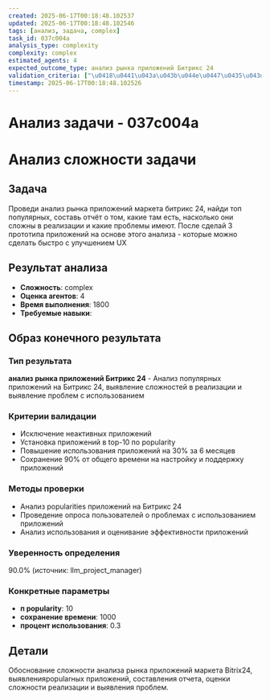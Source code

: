 ```yaml
---
created: 2025-06-17T00:18:48.102537
updated: 2025-06-17T00:18:48.102546
tags: [анализ, задача, complex]
task_id: 037c004a
analysis_type: complexity
complexity: complex
estimated_agents: 4
expected_outcome_type: анализ рынка приложений Битрикс 24
validation_criteria: ["\u0418\u0441\u043a\u043b\u044e\u0447\u0435\u043d\u0438\u0435 \u043d\u0435\u0430\u043a\u0442\u0438\u0432\u043d\u044b\u0445 \u043f\u0440\u0438\u043b\u043e\u0436\u0435\u043d\u0438\u0439", "\u0423\u0441\u0442\u0430\u043d\u043e\u0432\u043a\u0430 \u043f\u0440\u0438\u043b\u043e\u0436\u0435\u043d\u0438\u0439 \u0432 top-10 \u043f\u043e popularity", "\u041f\u043e\u0432\u044b\u0448\u0435\u043d\u0438\u0435 \u0438\u0441\u043f\u043e\u043b\u044c\u0437\u043e\u0432\u0430\u043d\u0438\u044f \u043f\u0440\u0438\u043b\u043e\u0436\u0435\u043d\u0438\u0439 \u043d\u0430 30% \u0437\u0430 6 \u043c\u0435\u0441\u044f\u0446\u0435\u0432", "\u0421\u043e\u0445\u0440\u0430\u043d\u0435\u043d\u0438\u0435 90% \u043e\u0442 \u043e\u0431\u0449\u0435\u0433\u043e \u0432\u0440\u0435\u043c\u0435\u043d\u0438 \u043d\u0430 \u043d\u0430\u0441\u0442\u0440\u043e\u0439\u043a\u0443 \u0438 \u043f\u043e\u0434\u0434\u0435\u0440\u0436\u043a\u0443 \u043f\u0440\u0438\u043b\u043e\u0436\u0435\u043d\u0438\u0439"]
timestamp: 2025-06-17T00:18:48.102526
---
```


# Анализ задачи - 037c004a

# Анализ сложности задачи

## Задача
Проведи анализ рынка приложений маркета битрикс 24, найди топ популярных, составь отчёт о том, какие там есть, насколько они сложны в реализации и какие проблемы имеют. После сделай 3 прототипа приложений на основе этого анализа - которые можно сделать быстро с улучшением UX

## Результат анализа
- **Сложность**: complex
- **Оценка агентов**: 4
- **Время выполнения**: 1800
- **Требуемые навыки**: 

## Образ конечного результата

### Тип результата
**анализ рынка приложений Битрикс 24** - Анализ популярных приложений на Битрикс 24, выявление сложностей в реализации и выявление проблем с использованием

### Критерии валидации
- Исключение неактивных приложений
- Установка приложений в top-10 по popularity
- Повышение использования приложений на 30% за 6 месяцев
- Сохранение 90% от общего времени на настройку и поддержку приложений

### Методы проверки
- Анализ popularities приложений на Битрикс 24
- Проведение опроса пользователей о проблемах с использованием приложений
- Анализ использования и оценивание эффективности приложений

### Уверенность определения
90.0% (источник: llm_project_manager)

### Конкретные параметры
- **п popularity**: 10
- **сохранение времени**: 1000
- **процент использования**: 0.3


## Детали
Обоснование сложности анализа рынка приложений маркета Bitrix24, выявленияpopularных приложений, составления отчета, оценки сложности реализации и выявления проблем.
